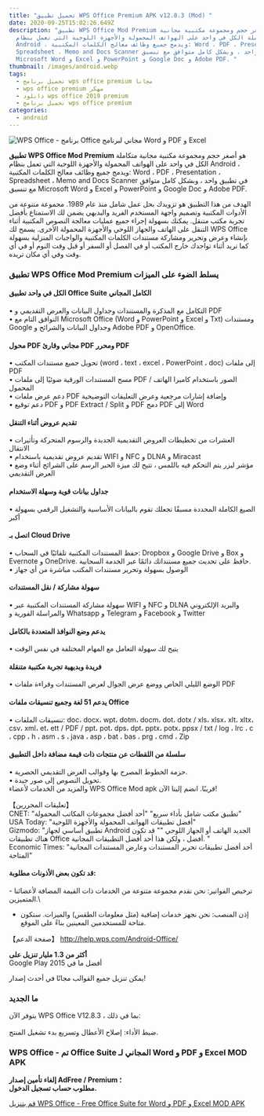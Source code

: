 ```yaml
---
title: "تحميل تطبيق WPS Office Premium APK v12.8.3 (Mod) "
date: 2020-09-25T15:02:26.649Z
description: "تطبيق WPS Office Mod Premium هو أصغر حجم ومجموعة مكتبية مجانية
  متكاملة الكل في واحد على الهواتف المحمولة والأجهزة اللوحية التي تعمل بنظام
  Android ، ويدمج جميع وظائف معالج الكلمات المكتبية: Word ، PDF ، Presentation ،
  Spreadsheet ، Memo and Docs Scanner في تطبيق واحد ، وبشكل كامل متوافق مع تنسيق
  Microsoft Word و Excel و PowerPoint و Google Doc و Adobe PDF. "
thumbnail: /images/android.webp
tags:
  - تحميل برنامج wps office premium مجانا
  - wps office premium مهكر
  - دانلود wps office 2019 premium
  - تحميل برنامج wps office premium
categories:
  - android
---
```

<!--StartFragment-->

![WPS Office - برنامج Office مجاني لبرنامج Word و PDF و Excel ](https://apk4all.com/wp-content/uploads/apps/WPS-Office-Word-Docs-PDF-Note-Slide-Sheet/7PrVh5v-9jLfLGt89KvRIGTC3vpUhIgryDfiYuasn0egRy-gr-XKJcYc-VKHQkakVmlk-3.png)

**تطبيق WPS Office Mod Premium** هو أصغر حجم ومجموعة مكتبية مجانية متكاملة الكل في واحد على الهواتف المحمولة والأجهزة اللوحية التي تعمل بنظام Android ، ويدمج جميع وظائف معالج الكلمات المكتبية: Word ، PDF ، Presentation ، Spreadsheet ، Memo and Docs Scanner في تطبيق واحد ، وبشكل كامل متوافق مع تنسيق Microsoft Word و Excel و PowerPoint و Google Doc و Adobe PDF.

الهدف من هذا التطبيق هو تزويدك بحل عمل شامل منذ عام 1989. مجموعة متنوعة من الأدوات المكتبية وتصميم واجهة المستخدم الفريد والبديهي يضمن لك الاستمتاع بأفضل تجربة مكتب متنقل. يمكنك بسهولة إجراء جميع عمليات معالجة النصوص المكتبية أثناء التنقل على الهاتف والجهاز اللوحي والأجهزة المحمولة الأخرى. يسمح لك WPS Office بإنشاء وعرض وتحرير ومشاركة مستندات الكلمات المكتبية والواجبات المنزلية بسهولة كما تريد أثناء تواجدك خارج المكتب أو في الفصل أو السفر أو قبل وقت النوم أو في أي وقت وفي أي مكان تريده.

### تطبيق WPS Office Mod Premium يسلط الضوء على الميزات

#### **الكل في واحد تطبيق Office Suite الكامل المجاني**

• التكامل مع المذكرة والمستندات وجداول البيانات والعرض التقديمي و PDF\
• التوافق التام مع Microsoft Office (Word و PowerPoint و Excel و Txt) ومستندات Google وجداول البيانات والشرائح و Adobe PDF و OpenOffice.

#### **محول PDF مجاني وقارئ PDF ومحرر PDF**

• تحويل جميع مستندات المكتب (word ، text ، excel ، PowerPoint ، doc) إلى ملفات PDF\
• مسح المستندات الورقية ضوئيًا إلى ملفات PDF / الصور باستخدام كاميرا الهاتف المحمول\
• دعم عرض ملفات PDF وإضافة إشارات مرجعية وعرض التعليقات التوضيحية\
• دعم توقيع PDF و PDF Extract / Split و PDF دمج PDF إلى Word

#### **تقديم عروض أثناء التنقل**

• العشرات من تخطيطات العروض التقديمية الجديدة والرسوم المتحركة وتأثيرات الانتقال\
• تقديم عروض تقديمية باستخدام WIFI و NFC و DLNA و Miracast\
• مؤشر ليزر يتم التحكم فيه باللمس ، تتيح لك ميزة الحبر الرسم على الشرائح أثناء وضع العرض التقديمي

#### **جداول بيانات قوية وسهلة الاستخدام**

• الصيغ الكاملة المحددة مسبقًا تجعلك تقوم بالبيانات الأساسية والتشغيل الرقمي بسهولة أكبر

#### **اتصل بـ Cloud Drive**

• حفظ المستندات المكتبية تلقائيًا في السحاب: Dropbox و Google Drive و Box و Evernote و OneDrive. حافظ على تحديث جميع مستنداتك دائمًا عبر الخدمة السحابية.\
• الوصول بسهولة وتحرير مستندات المكتب مباشرة من أي جهاز

#### **سهولة مشاركة / نقل المستندات**

• سهولة مشاركة المستندات المكتبية عبر WIFI و NFC و DLNA والبريد الإلكتروني والمراسلة الفورية و Whatsapp و Telegram و Facebook و Twitter

#### **يدعم وضع النوافذ المتعددة بالكامل**

• يتيح لك سهولة التعامل مع المهام المختلفة في نفس الوقت

#### **فريدة وبديهية تجربة مكتبية متنقلة**

• الوضع الليلي الخاص ووضع عرض الجوال لعرض المستندات وقراءة ملفات PDF

#### **يدعم 51 لغة وجميع تنسيقات ملفات Office**

• تنسيقات الملفات: doc، docx، wpt، dotm، docm، dot، dotx / xls، xlsx، xlt، xltx، csv، xml، et، ett / PDF / ppt، pot، dps، dpt، pptx، potx، ppsx / txt / log ، lrc ، c ، cpp ، h ، asm ، s ، java ، asp ، bat ، bas ، prg ، cmd ، Zip

#### **سلسلة من اللقطات عن منتجات ذات قيمة مضافة داخل التطبيق**

• حزمة الخطوط المصرح بها وقوالب العرض التقديمي الحصرية.\
• تحويل النصوص إلى صور جيدة.\
والمزيد من الخدمات لأعضاء WPS Office Mod apk قريبًا. انضم إلينا الآن!

【تعليقات المحررين】\
CNET: "تطبيق مكتب شامل بأداء سريع" "أحد أفضل مجموعات المكاتب المحمولة"\
USA Today: "أفضل تطبيقات الهواتف المحمولة والأجهزة اللوحية"\
Gizmodo: "تطبيق أساسي لجهاز Android الجديد الهاتف أو الجهاز اللوحي "" قد تكون هناك تطبيقات Office أفضل ، ولكن هذا أحد أفضل التطبيقات المجانية. "\
Economic Times: "أحد أفضل تطبيقات تحرير المستندات وعارض المستندات المجانية المتاحة"

#### قد تكون بعض الأذونات مطلوبة:

\- ترخيص الفواتير: نحن نقدم مجموعة متنوعة من الخدمات ذات القيمة المضافة لأعضائنا المتميزين.\
- إذن المنصب: نحن نجهز خدمات إضافية (مثل معلومات الطقس) والميزات. ستكون متاحة للمستخدمين المعينين بناءً على الموقع.

【صفحة الدعم】 <http://help.wps.com/Android-Office/>

**أكثر من 1.3 مليار تنزيل على**\
Google Play أفضل ما في 2015

يمكن تنزيل جميع القوالب مجانًا في أحدث إصدار!



### ما الجديد

يتوفر الآن WPS Office V12.8.3 ، بما في ذلك:\
\
ضبط الأداء: إصلاح الأعطال وتسريع بدء تشغيل المنتج.

### WPS Office - تم Office Suite المجاني لـ Word و PDF و Excel MOD APK

**إلغاء تأمين إصدار AdFree / Premium ؛\
مطلوب حساب تسجيل الدخول.**

[قم بتنزيل WPS Office - Free Office Suite for Word و PDF و Excel MOD APK](https://dlapk4all.com?app_id=cn.wps.moffice_eng "قم بتنزيل WPS Office - Free Office Suite for Word و PDF و Excel ") 

<!--EndFragment-->